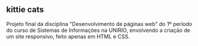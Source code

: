 ## kittie cats

Projeto final da disciplina "Desenvolvimento de páginas web" do 1º período do curso de Sistemas de Informações na UNIRIO, envolvendo a criação de um site responsivo, 
feito apenas em HTML e CSS.
